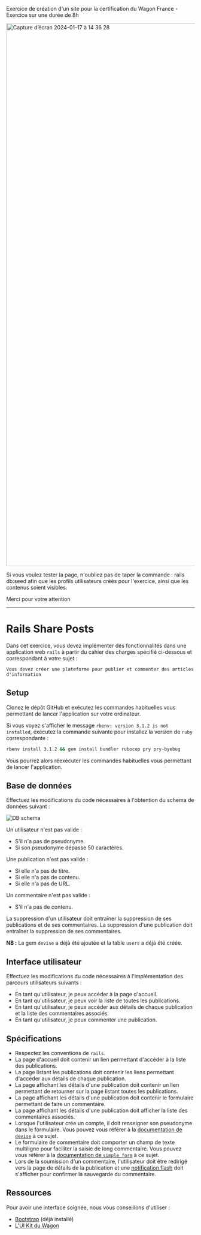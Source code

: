 Exercice de création d'un site pour la certification du Wagon France - Exercice sur une durée de 8h

<img width="1448" alt="Capture d’écran 2024-01-17 à 14 36 28" src="https://github.com/LeslieRds/fashionist-certification/assets/131589240/d84002ac-297f-4fb7-9236-63674f92e5a0">

Si vous voulez tester la page, n'oubliez pas de taper la commande : rails db:seed afin que les profils utilisateurs créés pour l'exercice, ainsi que les contenus soient visibles. 

Merci pour votre attention

--------------------------------------------------------------------

# Rails Share Posts

Dans cet exercice, vous devez implémenter des fonctionnalités dans une application web `rails` à partir du cahier des charges spécifié ci-dessous et correspondant à votre sujet :

```
Vous devez créer une plateforme pour publier et commenter des articles d'information
```

## Setup

Clonez le dépôt GitHub et exécutez les commandes habituelles vous permettant de lancer l'application sur votre ordinateur.

Si vous voyez s'afficher le message `rbenv: version 3.1.2 is not installed`, exécutez la commande suivante pour installez la version de `ruby` correspondante :

```bash
rbenv install 3.1.2 && gem install bundler rubocop pry pry-byebug
```

Vous pourrez alors réexécuter les commandes habituelles vous permettant de lancer l'application.

## Base de données

Effectuez les modifications du code nécessaires à l'obtention du schema de données suivant :

<img src="https://raw.githubusercontent.com/lewagon/fullstack-images/master/assess/share_post_db_schema.png" alt="DB schema">

Un utilisateur n'est pas valide :

- S'il n'a pas de pseudonyme.
- Si son pseudonyme dépasse 50 caractères. 

Une publication n'est pas valide :

- Si elle n'a pas de titre.
- Si elle n'a pas de contenu.
- Si elle n'a pas de URL.

Un commentaire n'est pas valide :
- S'il n'a pas de contenu.

La suppression d'un utilisateur doit entraîner la suppression de ses publications et de ses commentaires. La suppression d'une publication doit entraîner la suppression de ses commentaires.

**NB :** La gem `devise` a déjà été ajoutée et la table `users` a déjà été créée.

## Interface utilisateur

Effectuez les modifications du code nécessaires à l'implémentation des parcours utilisateurs suivants :

- En tant qu'utilisateur, je peux accéder à la page d'accueil.
- En tant qu'utilisateur, je peux voir la liste de toutes les publications.
- En tant qu'utilisateur, je peux accéder aux détails de chaque publication et la liste des commentaires associés.
- En tant qu'utilisateur, je peux commenter une publication.

## Spécifications

- Respectez les conventions de `rails`.
- La page d'accueil doit contenir un lien permettant d'accéder à la liste des publications.
- La page listant les publications doit contenir les liens permettant d'accéder aux détails de chaque publication.
- La page affichant les détails d'une publication doit contenir un lien permettant de retourner sur la page listant toutes les publications.
- La page affichant les détails d'une publication doit contenir le formulaire permettant de faire un commentaire.
- La page affichant les détails d'une publication doit afficher la liste des commentaires associés.
- Lorsque l'utilisateur crée un compte, il doit renseigner son pseudonyme dans le formulaire. Vous pouvez vous référer à la <a href="https://github.com/heartcombo/devise" target="_blank">documentation de `devise`</a> à ce sujet.
- Le formulaire de commentaire doit comporter un champ de texte multiligne pour faciliter la saisie de long commentaire. Vous pouvez vous référer à la <a href="https://github.com/heartcombo/simple_form" target="_blank">documentation de `simple_form`</a> à ce sujet.
- Lors de la soumission d'un commentaire, l'utilisateur doit être redirigé vers la page de détails de la publication et une <a href="https://www.rubyguides.com/2019/11/rails-flash-messages/" target="_blank">notification flash</a> doit s'afficher pour confirmer la sauvegarde du commentaire.

## Ressources

Pour avoir une interface soignée, nous vous conseillons d'utiliser :

- <a href="https://getbootstrap.com/docs/4.6/getting-started/introduction/" target="_blank">Bootstrap</a> (déjà installé)
- <a href="https://uikit.lewagon.com/" target="_blank">L'UI Kit du Wagon</a>
